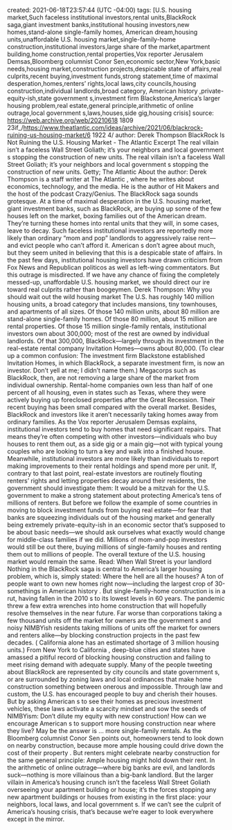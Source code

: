 created: 2021-06-18T23:57:44 (UTC -04:00)
tags: [U.S. housing market,Such faceless institutional investors,rental units,BlackRock saga,giant investment banks,institutional housing investors,new homes,stand-alone single-family homes, American  dream,housing units,unaffordable U.S. housing market,single-family-home construction,institutional investors,large share of the market,apartment building,home construction,rental properties,Vox reporter Jerusalem Demsas,Bloomberg columnist Conor Sen,economic sector,New York,basic needs,housing market,construction projects,despicable state of affairs,real culprits,recent buying,investment funds,strong statement,time of maximal desperation,homes,renters’ rights,local laws,city councils,housing construction,individual landlords,broad category, American   history ,private-equity-ish,state  government s,investment firm Blackstone,America’s larger housing problem,real estate,general principle,arithmetic of online outrage,local  government s,laws,houses,side gig,housing crisis]
source: https://web.archive.org/web/20210618 1809 23if_/https://www.theatlantic.com/ideas/archive/2021/06/blackrock-ruining-us-housing-market/6 1922 4/
author: Derek Thompson
BlackRock Is Not Ruining the U.S. Housing Market - The  Atlantic
Excerpt
The real villain isn’t a faceless Wall Street Goliath; it’s your neighbors and local  government s stopping the construction of new units.
The real villain isn’t a faceless Wall Street Goliath; it’s your neighbors and local  government s stopping the construction of new units.
Getty; The  Atlantic
About the author: Derek Thompson is a staff writer at The  Atlantic , where he writes about economics, technology, and the media. He is the author of Hit Makers and the host of the podcast Crazy/Genius.
The BlackRock saga sounds grotesque. At a time of maximal desperation in the U.S. housing market, giant investment banks, such as BlackRock, are buying up some of the few houses left on the market, boxing families out of the  American  dream. They’re turning these homes into rental units that they will, in some cases, leave to decay. Such faceless institutional investors are reportedly more likely than ordinary “mom and pop” landlords to aggressively raise rent—and evict people who can’t afford it.
 American s don’t agree about much, but they seem united in believing that this is a despicable state of affairs. In the past few days, institutional housing investors have drawn criticism from Fox  News  and Republican politicos as well as left-wing commentators.
But this outrage is misdirected. If we have any chance of fixing the completely messed-up, unaffordable U.S. housing market, we should direct our ire toward real culprits rather than boogeymen.
Derek Thompson: Why you should wait out the wild housing market
The U.S. has roughly 140 million housing units, a broad category that includes mansions, tiny townhouses, and apartments of all sizes. Of those 140 million units, about 80 million are stand-alone single-family homes. Of those 80 million, about 15 million are rental properties. Of those 15 million single-family rentals, institutional investors own about 300,000; most of the rest are owned by individual landlords. Of that 300,000, BlackRock—largely through its investment in the real-estate rental  company  Invitation Homes—owns about 80,000. (To clear up a common confusion: The investment firm Blackstone established Invitation Homes, in which BlackRock, a separate investment firm, is now an investor. Don’t yell at me; I didn’t name them.)
Megacorps such as BlackRock, then, are not removing a large share of the market from individual ownership. Rental-home  companies  own less than half of one percent of all housing, even in states such as Texas, where they were actively buying up foreclosed properties after the Great Recession. Their recent buying has been small compared with the overall market.
Besides, BlackRock and investors like it aren’t necessarily taking homes away from ordinary families. As the Vox reporter Jerusalem Demsas explains, institutional investors tend to buy homes that need significant repairs. That means they’re often competing with other investors—individuals who buy houses to rent them out, as a side gig or a main gig—not with typical young couples who are looking to turn a key and walk into a finished house. Meanwhile, institutional investors are more likely than individuals to report making improvements to their rental holdings and spend more per unit.
If, contrary to that last point, real-estate investors are routinely flouting renters’ rights and letting properties decay around their residents, the  government  should investigate them: It would be a mitzvah for the U.S.  government  to make a strong statement about protecting America’s tens of millions of renters.
But before we follow the example of some countries in moving to block investment funds from buying real estate—for fear that banks are squeezing individuals out of the housing market and generally being extremely private-equity-ish in an economic sector that’s supposed to be about basic needs—we should ask ourselves what exactly would change for middle-class families if we did. Millions of mom-and-pop investors would still be out there, buying millions of single-family houses and renting them out to millions of people. The overall texture of the U.S. housing market would remain the same.
Read: When Wall Street is your landlord
Nothing in the BlackRock saga is central to America’s larger housing problem, which is, simply stated: Where the hell are all the houses? A ton of people want to own new homes right now—including the largest crop of 30-somethings in  American   history . But single-family-home construction is in a rut, having fallen in the  2010 s to its lowest levels in 60 years. The  pandemic  threw a few extra wrenches into home construction that will hopefully resolve themselves in the near future.
Far worse than corporations taking a few thousand units off the market for owners are the  government s and noisy NIMBYish residents taking millions of units off the market for owners and renters alike—by blocking construction projects in the past few decades. ( California  alone has an estimated shortage of 3 million housing units.) From New York to  California , deep-blue cities and states have amassed a pitiful record of blocking housing construction and failing to meet rising demand with adequate supply. Many of the people tweeting about BlackRock are represented by city councils and state  government s, or are surrounded by zoning laws and local ordinances that make home construction something between onerous and impossible.
Through law and custom, the U.S. has encouraged people to buy and cherish their houses. But by asking  American s to see their homes as precious investment vehicles, these laws activate a scarcity mindset and sow the seeds of NIMBYism: Don’t dilute my equity with new construction!
How can we encourage  American s to support more housing construction near where they live?  May be the answer is … more single-family rentals. As the Bloomberg columnist Conor Sen points out, homeowners tend to look down on nearby construction, because more ample housing could drive down the cost of their  property . But renters might celebrate nearby construction for the same general principle: Ample housing might hold down their rent.
In the arithmetic of online outrage—where big banks are evil, and landlords suck—nothing is more villainous than a big-bank landlord. But the larger villain in America’s housing crunch isn’t the faceless Wall Street Goliath overseeing your apartment building or house; it’s the forces stopping any new apartment buildings or houses from existing in the first place: your neighbors, local laws, and local  government s. If we can’t see the culprit of America’s housing crisis, that’s because we’re eager to look everywhere except in the mirror.
